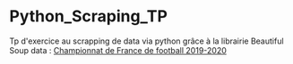 # Python_Scraping_TP
Tp d'exercice au scrapping de data via python grâce à la librairie Beautiful Soup
data : [Championnat de France de football 2019-2020](https://fr.wikipedia.org/wiki/Championnat_de_France_de_football_2019-2020)
